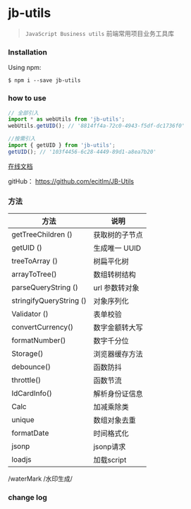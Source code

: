 # jb-utils

> `JavaScript Business utils` 前端常用项目业务工具库

### Installation

Using npm:

```shell
$ npm i --save jb-utils
```

### how to use

```javascript
// 全部引入
import * as webUtils from 'jb-utils';
webUtils.getUID(); // '8814ff4a-72c0-4943-f5df-dc1736f0'

//按需引入
import { getUID } from 'jb-utils';
getUID(); // '103f4456-6c28-4449-89d1-a8ea7b20'
```

[在线文档](https://ecitlm.github.io/JB-Utils/)

gitHub： https://github.com/ecitlm/JB-Utils

### 方法


| 方法                      | 说明        |
|-------------------------|-----------|
| getTreeChildren ()      | 获取树的子节点   |
| getUID ()               | 生成唯一 UUID |
| treeToArray ()          | 树扁平化树     |
| arrayToTree()           | 数组转树结构    |
| parseQueryString ()     | url 参数转对象 |
| stringifyQueryString () | 对象序列化     |
| Validator ()            | 表单校验      |
| convertCurrency()       | 数字金额转大写   |
| formatNumber()          | 数字千分位     |
| Storage()               | 浏览器缓存方法   |
| debounce()              | 函数防抖      |
| throttle()              | 函数节流      |
| IdCardInfo()            | 解析身份证信息   |
| Calc                    | 加减乘除类     |
| unique                  | 数组对象去重    |
| formatDate              | 时间格式化     |
| jsonp                  | jsonp请求     |
| loadjs                  | 加载script     |
/waterMark                /水印生成/
### change log
